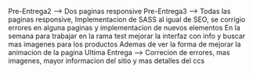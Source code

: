 Pre-Entrega2 --> Dos paginas responsive
Pre-Entrega3 --> Todas las paginas responsive, Implementacion de SASS al igual de SEO, se corrigio errores en alguna paginas y implementacion de nuevos elementos 
En la semana para trabajar en la rama test mejorar la interfaz con info y buscar mas imagenes para los productos
Ademas de ver la forma de mejorar la animacion de la pagina
Ultima Entrega --> Correcion de errores, mas imagenes, mayor informacion del sitio y mas detalles del ccs
